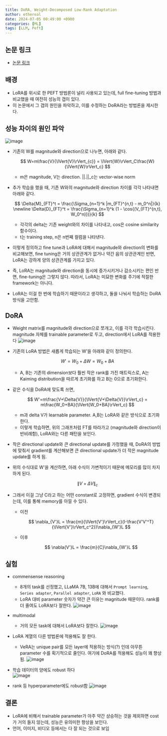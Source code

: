 ```yaml
---
title: DoRA, Weight-Decomposed Low-Rank Adaptation
author: ethereal
date: 2024-07-05 00:49:00 +0900
categories: [ML]
tags: [LLM, Peft]
---
```


## 논문 링크
- [논문 링크](https://arxiv.org/abs/2402.09353)


## 배경
- LoRA를 위시로 한 PEFT 방법론이 널리 사용되고 있는데, full fine-tuning 방법과 비교했을 때 여전히 성능의 갭이 있다.
- 이 논문에서 그 갭의 원인을 파악하고, 이를 수정하는 DoRA라는 방법론을 제시한다.


## 성능 차이의 원인 파악
![image](/assets/img_post/dora_1.png)
- 기존의 W를 magnitude와 direction으로 나누면, 아래와 같다.
    
    $$
    W=m\frac{V}{\lVert{V}\rVert_{c}} = \lVert{W}\rVert_C\frac{W}{\lVert{W}\rVert_c}
    $$
    
    - m은 magnitude, V는 direction. ||.||_c는 vector-wise norm
- 추가 학습을 했을 때, 기존 W와의 magnitude와 direction 차이를 각각 나타내면 아래와 같다.
    
    $$
    \Delta{M}_{FT}^t = \frac{\Sigma_{n=1}^k |m_{FT}^{n,t} - m_0^n|}{k} \newline \Delta{D}_{FT}^t = \frac{\Sigma_{n=1}^k (1 - \cos{(V_{FT}^{n,t}, W_0^n)})}{k}
    $$
    
    - 각각의 delta는 기존 weight와의 차이를 나타내고, cos은 cosine similarity 함수이다.
    - t는 training step, n은 n번째 컬럼을 나타낸다.
- 이렇게 정의하고 fine tune과 LoRA에 대해서 magnitude와 direction의 변화를 비교해보면, fine tuning은 거의 상관관계가 없거나 약간 음의 상관관계인 반면, LoRA는 강하게 양의 상관관계를 가지고 있다.
- 즉, LoRA는 magnitude와 direction을 동시에 증가시키거나 감소시키는 편인 반면, fine-tuning은 그렇지 않다. 따라서, LoRA는 미묘한 변화를 주기에 적절한 framework는 아니다.
- LoRA는 이걸 한 번에 학습하기 때문이라고 생각하고, 둘을 나눠서 학습하는 DoRA 방식을 고안함.


## DoRA
- Weight matrix를 magnitude와 direction으로 쪼개고, 이를 각각 학습시킨다. magnitude 자체를 trainable parameter로 두고, direction에서 LoRA를 적용한다
  ![image](/assets/img_post/dora_2.png)
    
- 기존의 LoRA 방법은 새롭게 학습되는 W’을 아래와 같이 정의한다.
    
    $$
    W'=W_0 + \Delta{W} = W_0 + BA
    $$
    
    - A, B는 기존의 dimension보다 훨씬 작은 rank를 가진 매트릭스로, A는 Kaiming distribution을 따르게 초기화를 하고 B는 0으로 초기화한다.
- 같은 수식을 DoRA에 맞도록 쓰면,
    
    $$
    W'=m\frac{V+\Delta{V}}{\lVert{V+\Delta{V}}\rVert_c} = m\frac{W_0+BA}{\lVert{W_0+BA}\rVert_c}
    $$
    
    - m과 delta V가 learnable parameter. A,B는 LoRA와 같은 방식으로 초기화한다.
    - 이렇게 학습하면, 위의 그래프처럼 FT를 따라가고 (magnitude와 direction이 반비례함), LoRA와는 다른 패턴을 보인다.
- 작은 directional update와 큰 directional update를 가정했을 때, DoRA의 방법에 맞춰서 gradient를 계산해보면 큰 directional update가 더 작은 magnitude update를 하게 됨.
- 위의 수식대로 W’을 계산하면,  아래 수식이 가변적이기 때문에 메모리를 많이 차지하게 된다. 
  
  $$
  \lVert{V+\Delta{V}}\rVert_c
  $$

- 그래서 이걸 그냥 C라고 하는 어떤 constant로 고정하면, gradient 수식이 변경되는데, 이를 통해 memory를 아낄 수 있다.
    - 이전
        
        $$
        \nabla_{V'}L = \frac{m}{\lVert{V'}\rVert_c}(I-\frac{V'V'^T}{\lVert{V'}\rVert_c^2})\nabla_{W'}L
        $$
        
    - 이후
        
        $$
        \nabla{V'}L = \frac{m}{C}\nabla_{W'}L
        $$
        
    

## 실험
- commensense reasoning
    - 8개의 task를 선정했고, LLaMA 7B, 13B에 대해서 `Prompt learning`, `Series adapter`, `Parallel adapter`, `LoRA` 와 비교했다.
    - LoRA 대비 parameter 숫자가 약간 큰 이유는 magnitude 때문이다. rank를 더 줄여도 LoRA보다 잘한다. 
    ![image](/assets/img_post/dora_3.png)
    
- multimodal
    - 거의 모든 task에 대해서 LoRA보다 잘한다.
    ![image](/assets/img_post/dora_4.png)
    
- LoRA 계열의 다른 방법론에 적용해도 잘 한다.
    - VeRA는 unique pair를 모든 layer에 적용하는 방식(?) 인데 아무튼 parameter 수를 획기적으로 줄인다. 여기에 DoRA를 적용해도 성능이 꽤 향상됨.
    ![image](/assets/img_post/dora_5.png)
    
- 학습 데이터의 양에도 robust 하다  
![image](/assets/img_post/dora_6.png)
    
- rank 등 hyperparameter에도 robust함
![image](/assets/img_post/dora_7.png)
    

## 결론
- LoRA에 비해서 trainable parameter가 아주 약간 상승하는 것을 제외하면 cost가 거의 들지 않는데, 성능은 유의미한 향상을 보인다.
- 언어, 이미지, 비디오 등에서는 다 잘 되는 것으로 보임